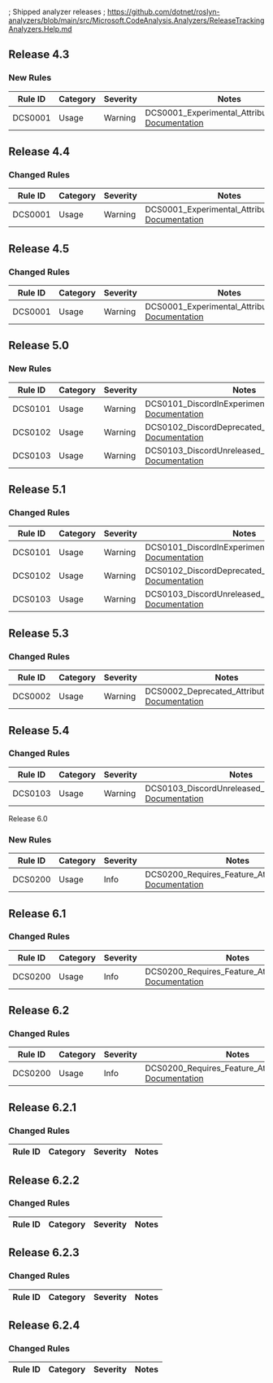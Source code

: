 ; Shipped analyzer releases
; https://github.com/dotnet/roslyn-analyzers/blob/main/src/Microsoft.CodeAnalysis.Analyzers/ReleaseTrackingAnalyzers.Help.md

## Release 4.3

### New Rules

Rule ID | Category | Severity | Notes
--------|----------|----------|--------------------
DCS0001 |  Usage   |  Warning | DCS0001_Experimental_Attribute_Analyzer, [Documentation](https://docs.dcs.aitsys.dev/vs/analyzer/dcs/0001)


## Release 4.4

### Changed Rules

Rule ID | Category | Severity | Notes
--------|----------|----------|--------------------
DCS0001 |  Usage   |  Warning | DCS0001_Experimental_Attribute_Analyzer, [Documentation](https://docs.dcs.aitsys.dev/vs/analyzer/dcs/0001)


## Release 4.5

### Changed Rules

Rule ID | Category | Severity | Notes
--------|----------|----------|--------------------
DCS0001 |  Usage   |  Warning | DCS0001_Experimental_Attribute_Analyzer, [Documentation](https://docs.dcs.aitsys.dev/vs/analyzer/dcs/0001)


## Release 5.0

### New Rules

Rule ID | Category | Severity | Notes
--------|----------|----------|--------------------
DCS0101 |  Usage   |  Warning | DCS0101_DiscordInExperiment_Attribute_Analyzer, [Documentation](https://docs.dcs.aitsys.dev/vs/analyzer/dcs/0101)
DCS0102 |  Usage   |  Warning | DCS0102_DiscordDeprecated_Attribute_Analyzer, [Documentation](https://docs.dcs.aitsys.dev/vs/analyzer/dcs/0102)
DCS0103 |  Usage   |  Warning | DCS0103_DiscordUnreleased_Attribute_Analyzer, [Documentation](https://docs.dcs.aitsys.dev/vs/analyzer/dcs/0103)


## Release 5.1

### Changed Rules

Rule ID | Category | Severity | Notes
--------|----------|----------|--------------------
DCS0101 |  Usage   |  Warning | DCS0101_DiscordInExperiment_Attribute_Analyzer, [Documentation](https://docs.dcs.aitsys.dev/vs/analyzer/dcs/0101)
DCS0102 |  Usage   |  Warning | DCS0102_DiscordDeprecated_Attribute_Analyzer, [Documentation](https://docs.dcs.aitsys.dev/vs/analyzer/dcs/0102)
DCS0103 |  Usage   |  Warning | DCS0103_DiscordUnreleased_Attribute_Analyzer, [Documentation](https://docs.dcs.aitsys.dev/vs/analyzer/dcs/0103)


## Release 5.3

### Changed Rules

Rule ID | Category | Severity | Notes
--------|----------|----------|--------------------
DCS0002 |  Usage   |  Warning | DCS0002_Deprecated_Attribute_Analyzer, [Documentation](https://docs.dcs.aitsys.dev/vs/analyzer/dcs/0002)


## Release 5.4

### Changed Rules

Rule ID | Category | Severity | Notes
--------|----------|----------|--------------------
DCS0103 |  Usage   |  Warning | DCS0103_DiscordUnreleased_Attribute_Analyzer, [Documentation](https://docs.dcs.aitsys.dev/vs/analyzer/dcs/0103)

Release 6.0

### New Rules

Rule ID | Category | Severity | Notes
--------|----------|----------|--------------------
DCS0200 |  Usage   |     Info | DCS0200_Requires_Feature_Attribute_Analyzer, [Documentation](https://docs.dcs.aitsys.dev/vs/analyzer/dcs/0200)


## Release 6.1

### Changed Rules

Rule ID | Category | Severity | Notes
--------|----------|----------|--------------------
DCS0200 |  Usage   |     Info | DCS0200_Requires_Feature_Attribute_Analyzer, [Documentation](https://docs.dcs.aitsys.dev/vs/analyzer/dcs/0200)


## Release 6.2

### Changed Rules

Rule ID | Category | Severity | Notes
--------|----------|----------|--------------------
DCS0200 |  Usage   |     Info | DCS0200_Requires_Feature_Attribute_Analyzer, [Documentation](https://docs.dcs.aitsys.dev/vs/analyzer/dcs/0200)

## Release 6.2.1

### Changed Rules

Rule ID | Category | Severity | Notes
--------|----------|----------|--------------------

## Release 6.2.2

### Changed Rules

Rule ID | Category | Severity | Notes
--------|----------|----------|--------------------

## Release 6.2.3

### Changed Rules

Rule ID | Category | Severity | Notes
--------|----------|----------|--------------------


## Release 6.2.4

### Changed Rules

Rule ID | Category | Severity | Notes
--------|----------|----------|--------------------
